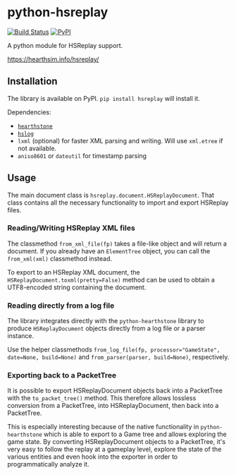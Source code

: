 # python-hsreplay

[![Build Status](https://travis-ci.com/HearthSim/python-hsreplay.svg?branch=master)](https://travis-ci.com/HearthSim/python-hsreplay)
[![PyPI](https://img.shields.io/pypi/v/hsreplay.svg)](https://pypi.org/project/hsreplay/)

A python module for HSReplay support.

<https://hearthsim.info/hsreplay/>


## Installation

The library is available on PyPI. `pip install hsreplay` will install it.

Dependencies:

* [`hearthstone`](https://github.com/HearthSim/python-hearthstone)
* [`hslog`](https://github.com/HearthSim/python-hslog)
* `lxml` (optional) for faster XML parsing and writing. Will use `xml.etree` if not available.
* `aniso8601` or `dateutil` for timestamp parsing


## Usage

The main document class is `hsreplay.document.HSReplayDocument`.
That class contains all the necessary functionality to import and export HSReplay files.


### Reading/Writing HSReplay XML files

The classmethod `from_xml_file(fp)` takes a file-like object and will return a document.
If you already have an `ElementTree` object, you can call the `from_xml(xml)` classmethod instead.

To export to an HSReplay XML document, the `HSReplayDocument.toxml(pretty=False)` method can be
used to obtain a UTF8-encoded string containing the document.


### Reading directly from a log file

The library integrates directly with the `python-hearthstone` library to produce `HSReplayDocument`
objects directly from a log file or a parser instance.

Use the helper classmethods `from_log_file(fp, processor="GameState", date=None, build=None)` and
`from_parser(parser, build=None)`, respectively.


### Exporting back to a PacketTree

It is possible to export HSReplayDocument objects back into a PacketTree with the `to_packet_tree()`
method. This therefore allows lossless conversion from a PacketTree, into HSReplayDocument, then
back into a PacketTree.

This is especially interesting because of the native functionality in `python-hearthstone` which is
able to export to a Game tree and allows exploring the game state. By converting HSReplayDocument
objects to a PacketTree, it's very easy to follow the replay at a gameplay level, explore the state
of the various entities and even hook into the exporter in order to programmatically analyze it.
